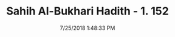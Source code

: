 ---
title        : "Sahih Al-Bukhari Hadith - 1. 152"
date         : 7/25/2018 1:48:33 PM
draft        : false
type         : "hadith"
layout       : "hadith"
BookCode     : "SHB"
VolumeNumber : "1"
HadithNumber : "152"
categories  :  ["Ablution-Washing the private parts after answering the call"]
tags  :  ["Anas bin Malik"]
---